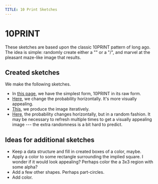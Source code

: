 ```yaml
---
TITLE: 10 Print Sketches
---
```


# 10PRINT

These sketches are based upon the classic 10PRINT pattern of long ago. The idea
is simple: randomly create either a "\" or a "/", and marvel at the pleasant
maze-like image that results.


## Created sketches

We make the following sketches.

- In [this page](10print.html), we have the simplest form, 10PRINT in its raw
  form.
- [Here](10print_horizontal.html), we change the probability horizontally. It's
  more visually appealing.
- [This](10print_iterative.html), we produce the image iteratively.
- [Here](10print_threshold.html), the probability changes horizontally, but in a
  random fashion. It may be necessary to refresh multiple times to get a
  visually appealing image --- the extra randomness is a bit hard to predict.


## Ideas for additional sketches

- Keep a data structure and fill in created boxes of a color, maybe.
- Apply a color to some rectangle surrounding the implied square. I wonder if it
  would look appealing? Perhaps color the a 3x3 region with some alpha?
- Add a few other shapes. Perhaps part-circles.
- Add color.
